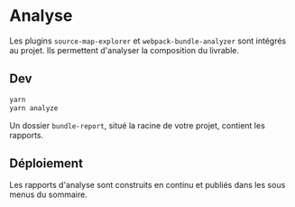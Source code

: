 # Analyse

Les plugins `source-map-explorer` et `webpack-bundle-analyzer` sont intégrés au projet.
Ils permettent d'analyser la composition du livrable.

## Dev

```bash
yarn
yarn analyze
```

Un dossier `bundle-report`, situé la racine de votre projet, contient les rapports.

## Déploiement

Les rapports d'analyse sont construits en continu et publiés dans les sous menus du sommaire.
